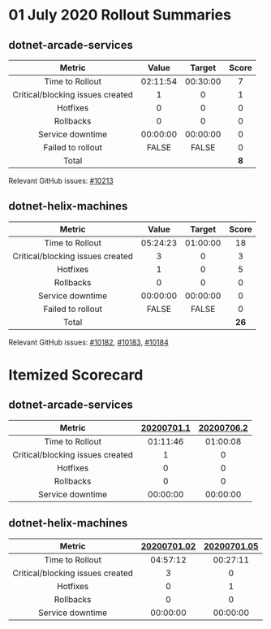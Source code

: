 # 01 July 2020 Rollout Summaries

## dotnet-arcade-services

|              Metric              |   Value  |  Target  |   Score   |
|:--------------------------------:|:--------:|:--------:|:---------:|
| Time to Rollout                  | 02:11:54 | 00:30:00 |     7     |
| Critical/blocking issues created |     1    |    0     |     1     |
| Hotfixes                         |     0    |    0     |     0     |
| Rollbacks                        |     0    |    0     |     0     |
| Service downtime                 | 00:00:00 | 00:00:00 |     0     |
| Failed to rollout                |   FALSE  |   FALSE  |     0     |
| Total                            |          |          |   **8**   |

Relevant GitHub issues: [#10213](https://github.com/dotnet/core-eng/issues/10213)
## dotnet-helix-machines

|              Metric              |   Value  |  Target  |   Score   |
|:--------------------------------:|:--------:|:--------:|:---------:|
| Time to Rollout                  | 05:24:23 | 01:00:00 |     18     |
| Critical/blocking issues created |     3    |    0     |     3     |
| Hotfixes                         |     1    |    0     |     5     |
| Rollbacks                        |     0    |    0     |     0     |
| Service downtime                 | 00:00:00 | 00:00:00 |     0     |
| Failed to rollout                |   FALSE  |   FALSE  |     0     |
| Total                            |          |          |   **26**   |

Relevant GitHub issues: [#10182](https://github.com/dotnet/core-eng/issues/10182), [#10183](https://github.com/dotnet/core-eng/issues/10183), [#10184](https://github.com/dotnet/core-eng/issues/10184)
# Itemized Scorecard

## dotnet-arcade-services

| Metric | [20200701.1](https://dev.azure.com/dnceng/7ea9116e-9fac-403d-b258-b31fcf1bb293/_build/results?buildId=713174) | [20200706.2](https://dev.azure.com/dnceng/7ea9116e-9fac-403d-b258-b31fcf1bb293/_build/results?buildId=718277) |
|:-----:|:-----:|:-----:|
| Time to Rollout | 01:11:46 | 01:00:08 |
| Critical/blocking issues created | 1 | 0 |
| Hotfixes | 0 | 0 |
| Rollbacks | 0 | 0 |
| Service downtime | 00:00:00 | 00:00:00 |


## dotnet-helix-machines

| Metric | [20200701.02](https://dev.azure.com/dnceng/7ea9116e-9fac-403d-b258-b31fcf1bb293/_build/results?buildId=712749) | [20200701.05](https://dev.azure.com/dnceng/7ea9116e-9fac-403d-b258-b31fcf1bb293/_build/results?buildId=713544) |
|:-----:|:-----:|:-----:|
| Time to Rollout | 04:57:12 | 00:27:11 |
| Critical/blocking issues created | 3 | 0 |
| Hotfixes | 0 | 1 |
| Rollbacks | 0 | 0 |
| Service downtime | 00:00:00 | 00:00:00 |

